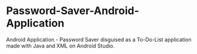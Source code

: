 # Password-Saver-Android-Application
Android Application - Password Saver disguised as a To-Do-List application made with Java and XML on Android Studio.
